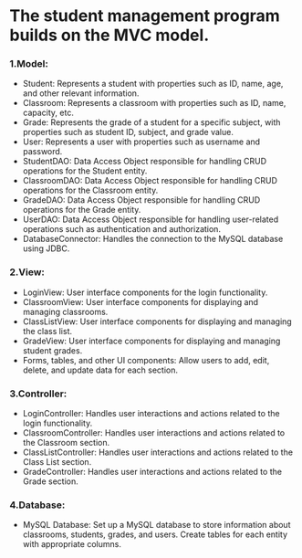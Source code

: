 # The student management program builds on the MVC model.
### 1.Model:

- Student: Represents a student with properties such as ID, name, age, and other relevant information.
- Classroom: Represents a classroom with properties such as ID, name, capacity, etc.
- Grade: Represents the grade of a student for a specific subject, with properties such as student ID, subject, and grade value.
- User: Represents a user with properties such as username and password.
- StudentDAO: Data Access Object responsible for handling CRUD operations for the Student entity.
- ClassroomDAO: Data Access Object responsible for handling CRUD operations for the Classroom entity.
- GradeDAO: Data Access Object responsible for handling CRUD operations for the Grade entity.
- UserDAO: Data Access Object responsible for handling user-related operations such as authentication and authorization.
- DatabaseConnector: Handles the connection to the MySQL database using JDBC.
### 2.View:

- LoginView: User interface components for the login functionality.
- ClassroomView: User interface components for displaying and managing classrooms.
- ClassListView: User interface components for displaying and managing the class list.
- GradeView: User interface components for displaying and managing student grades.
- Forms, tables, and other UI components: Allow users to add, edit, delete, and update data for each section.
### 3.Controller:

- LoginController: Handles user interactions and actions related to the login functionality.
- ClassroomController: Handles user interactions and actions related to the Classroom section.
- ClassListController: Handles user interactions and actions related to the Class List section.
- GradeController: Handles user interactions and actions related to the Grade section.
### 4.Database:

- MySQL Database: Set up a MySQL database to store information about classrooms, students, grades, and users. Create tables for each entity with appropriate columns.